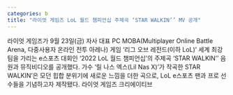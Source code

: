 ```yaml
---
categories: b
title: "라이엇 게임즈 LoL 월드 챔피언십 주제곡 ‘STAR WALKIN’’ MV 공개"
---
```

라이엇 게임즈가 9월 23일(금) 자사 대표 PC MOBA(Multiplayer Online Battle Arena, 다중사용자 온라인 전투 아레나) 게임 ‘리그 오브 레전드(이하 LoL)’ 세계 최강팀을 가리는 e스포츠 대회인 ‘2022 LoL 월드 챔피언십’의 주제곡 ‘STAR WALKIN’’ 음원과 뮤직비디오를 공개했다. 가수 ‘릴 나스 엑스(Lil Nas X)’가 작곡한 STAR WALKIN’은 모던 힙합 분위기에 새로운 느낌을 더한 곡으로, LoL e스포츠 팬과 프로 선수들을 기념하고자 제작됐다. 라이엇 게임즈 크리에이티브